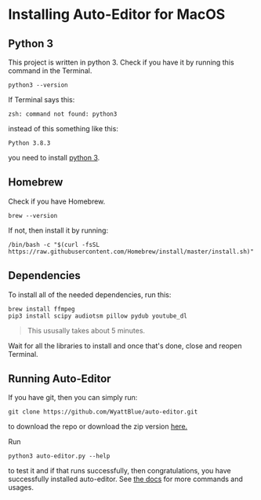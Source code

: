 # Installing Auto-Editor for MacOS
## Python 3
This project is written in python 3. Check if you have it by running this command in the Terminal.
```terminal
python3 --version
```

If Terminal says this:

```terminal
zsh: command not found: python3
```

instead of this something like this:

```terminal
Python 3.8.3
```

you need to install [python 3](https://www.python.org/downloads/).

## Homebrew
Check if you have Homebrew.

```terminal
brew --version
```

If not, then install it by running:

```terminal
/bin/bash -c "$(curl -fsSL https://raw.githubusercontent.com/Homebrew/install/master/install.sh)"
```

## Dependencies
To install all of the needed dependencies, run this:
```terminal
brew install ffmpeg
pip3 install scipy audiotsm pillow pydub youtube_dl
```
> This ususally takes about 5 minutes.

Wait for all the libraries to install and once that's done, close and reopen Terminal.

## Running Auto-Editor

If you have git, then you can simply run:
```terminal
git clone https://github.com/WyattBlue/auto-editor.git
```

to download the repo or download the zip version [here.](https://github.com/WyattBlue/auto-editor/archive/master.zip)

Run
```terminal
python3 auto-editor.py --help
```
to test it and if that runs successfully, then congratulations, you have successfully installed auto-editor. See [the docs](/github%20resources/docs.md) for more commands and usages.
